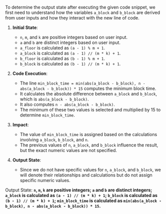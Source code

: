 To determine the output state after executing the given code snippet, we first need to understand how the variables `a_block` and `b_block` are derived from user inputs and how they interact with the new line of code.

1. **Initial State**: 
   - `n`, `m`, and `k` are positive integers based on user input.
   - `a` and `b` are distinct integers based on user input.
   - `a_floor` is calculated as `(a - 1) % m + 1`.
   - `a_block` is calculated as `(a - 1) // (m * k) + 1`.
   - `b_floor` is calculated as `(b - 1) % m + 1`.
   - `b_block` is calculated as `(b - 1) // (m * k) + 1`.

2. **Code Execution**:
   - The line `min_block_time = min(abs(a_block - b_block), n - abs(a_block - b_block)) * 15` computes the minimum block time.
   - It calculates the absolute difference between `a_block` and `b_block`, which is `abs(a_block - b_block)`.
   - It also computes `n - abs(a_block - b_block)`.
   - The minimum of these two values is selected and multiplied by 15 to determine `min_block_time`.

3. **Impact**:
   - The value of `min_block_time` is assigned based on the calculations involving `a_block`, `b_block`, and `n`. 
   - The previous values of `n`, `a_block`, and `b_block` influence the result, but the exact numeric values are not specified.

4. **Output State**:
   - Since we do not have specific values for `n`, `a_block`, and `b_block`, we will denote their relationships and calculations but do not assign specific numeric values. 

Output State: **`n`, `m`, `k` are positive integers; `a` and `b` are distinct integers; `a_block` is calculated as `(a - 1) // (m * k) + 1`; `b_block` is calculated as `(b - 1) // (m * k) + 1`; `min_block_time` is calculated as `min(abs(a_block - b_block), n - abs(a_block - b_block)) * 15`.**
